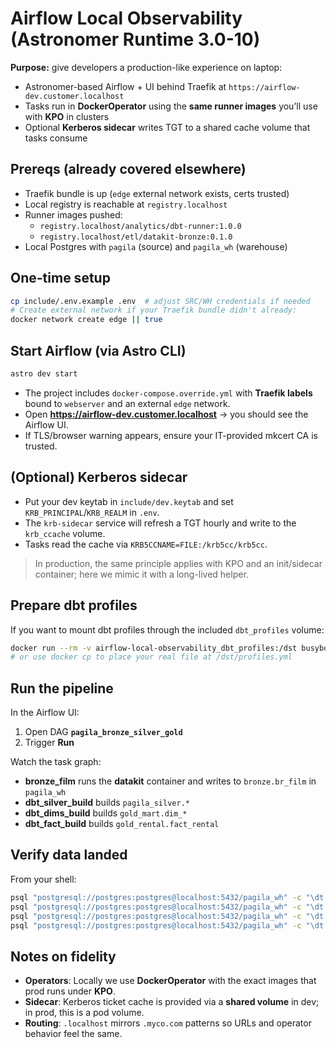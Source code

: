 # Airflow Local Observability (Astronomer Runtime 3.0-10)

**Purpose:** give developers a production-like experience on laptop:
- Astronomer-based Airflow + UI behind Traefik at `https://airflow-dev.customer.localhost`
- Tasks run in **DockerOperator** using the **same runner images** you’ll use with **KPO** in clusters
- Optional **Kerberos sidecar** writes TGT to a shared cache volume that tasks consume

## Prereqs (already covered elsewhere)
- Traefik bundle is up (`edge` external network exists, certs trusted)
- Local registry is reachable at `registry.localhost`
- Runner images pushed: 
  - `registry.localhost/analytics/dbt-runner:1.0.0`
  - `registry.localhost/etl/datakit-bronze:0.1.0`
- Local Postgres with `pagila` (source) and `pagila_wh` (warehouse)

## One-time setup
```bash
cp include/.env.example .env  # adjust SRC/WH credentials if needed
# Create external network if your Traefik bundle didn't already:
docker network create edge || true
```

## Start Airflow (via Astro CLI)
```bash
astro dev start
```

- The project includes `docker-compose.override.yml` with **Traefik labels** bound to `webserver` and an external `edge` network.
- Open **https://airflow-dev.customer.localhost** → you should see the Airflow UI.
- If TLS/browser warning appears, ensure your IT-provided mkcert CA is trusted.

## (Optional) Kerberos sidecar
- Put your dev keytab in `include/dev.keytab` and set `KRB_PRINCIPAL`/`KRB_REALM` in `.env`.
- The `krb-sidecar` service will refresh a TGT hourly and write to the `krb_ccache` volume.
- Tasks read the cache via `KRB5CCNAME=FILE:/krb5cc/krb5cc`.

> In production, the same principle applies with KPO and an init/sidecar container; here we mimic it with a long-lived helper.

## Prepare dbt profiles
If you want to mount dbt profiles through the included `dbt_profiles` volume:
```bash
docker run --rm -v airflow-local-observability_dbt_profiles:/dst busybox sh -c 'mkdir -p /dst && echo "pagila: ..." > /dst/profiles.yml'
# or use docker cp to place your real file at /dst/profiles.yml
```

## Run the pipeline
In the Airflow UI:
1. Open DAG **`pagila_bronze_silver_gold`**
2. Trigger **Run**

Watch the task graph:
- **bronze_film** runs the **datakit** container and writes to `bronze.br_film` in `pagila_wh`
- **dbt_silver_build** builds `pagila_silver.*`
- **dbt_dims_build** builds `gold_mart.dim_*`
- **dbt_fact_build** builds `gold_rental.fact_rental`

## Verify data landed
From your shell:
```bash
psql "postgresql://postgres:postgres@localhost:5432/pagila_wh" -c "\dt bronze.*"
psql "postgresql://postgres:postgres@localhost:5432/pagila_wh" -c "\dt pagila_silver.*"
psql "postgresql://postgres:postgres@localhost:5432/pagila_wh" -c "\dt gold_mart.*"
psql "postgresql://postgres:postgres@localhost:5432/pagila_wh" -c "\dt gold_rental.*"
```

## Notes on fidelity
- **Operators**: Locally we use **DockerOperator** with the exact images that prod runs under **KPO**.
- **Sidecar**: Kerberos ticket cache is provided via a **shared volume** in dev; in prod, this is a pod volume.
- **Routing**: `.localhost` mirrors `.myco.com` patterns so URLs and operator behavior feel the same.
